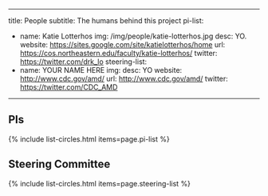 
---
title: People
subtitle: The humans behind this project
pi-list:
  - name: Katie Lotterhos
    img: /img/people/katie-lotterhos.jpg
    desc: YO.
    website: https://sites.google.com/site/katielotterhos/home
    url: https://cos.northeastern.edu/faculty/katie-lotterhos/
    twitter: https://twitter.com/drk_lo
steering-list:
  - name: YOUR NAME HERE
    img: 
    desc: YO
    website: http://www.cdc.gov/amd/
    url: http://www.cdc.gov/amd/
    twitter: https://twitter.com/CDC_AMD
---

## PIs

{% include list-circles.html items=page.pi-list %}

## Steering Committee

{% include list-circles.html items=page.steering-list %}
    
